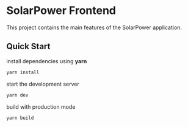 # SolarPower Frontend

This project contains the main features of the SolarPower application.

## Quick Start

install dependencies using **yarn**

```sh
yarn install
```

start the development server
```sh
yarn dev
```

build with production mode
```sh
yarn build
```
